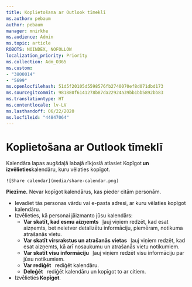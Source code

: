 ```yaml
---
title: Koplietošana ar Outlook tīmeklī
ms.author: pebaum
author: pebaum
manager: mnirkhe
ms.audience: Admin
ms.topic: article
ROBOTS: NOINDEX, NOFOLLOW
localization_priority: Priority
ms.collection: Adm_O365
ms.custom:
- "3800014"
- "5699"
ms.openlocfilehash: 51d5f20105d5598576fb2740070ef8d071dbd173
ms.sourcegitcommit: 981880f6141278b87da22924a39bb1bb5892bb83
ms.translationtype: HT
ms.contentlocale: lv-LV
ms.lasthandoff: 06/22/2020
ms.locfileid: "44847064"
---
```

# <a name="sharing-with-outlook-on-the-web"></a>Koplietošana ar Outlook tīmeklī

Kalendāra lapas augšdaļā labajā rīkjoslā atlasiet Kopīgot **un izvēlieties**kalendāru, kuru vēlaties kopīgot.

    ![Share calendar](media/share-calendar.png)

**Piezīme.** Nevar kopīgot kalendārus, kas pieder citām personām.

- Ievadiet tās personas vārdu vai e-pasta adresi, ar kuru vēlaties kopīgot kalendāru.
- Izvēlieties, kā personai jāizmanto jūsu kalendārs:
    - **Var skatīt, kad esmu aizņemts**   ļauj viņiem redzēt, kad esat aizņemts, bet neietver detalizētu informāciju, piemēram, notikuma atrašanās vietu.
    - **Var skatīt virsrakstus un atrašanās vietas**   ļauj viņiem redzēt, kad esat aizņemts, kā arī nosaukumu un atrašanās vietu notikumiem.
    - **Var skatīt visu informāciju**   ļauj viņiem redzēt visu informāciju par jūsu notikumiem.
    - **Var rediģēt**   rediģēt kalendāru.
    - **Deleģēt**   rediģēt kalendāru un kopīgot to ar citiem.
- Izvēlieties **Kopīgot**.

